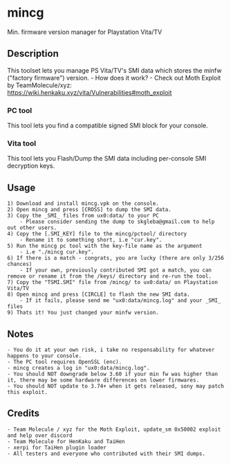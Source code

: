 # mincg
Min. firmware version manager for Playstation Vita/TV

## Description
This toolset lets you manage PS Vita/TV's SMI data which stores the minfw ("factory firmware") version.
	- How does it work? - Check out Moth Exploit by TeamMolecule/xyz: https://wiki.henkaku.xyz/vita/Vulnerabilities#moth_exploit

### PC tool
This tool lets you find a compatible signed SMI block for your console.

### Vita tool
This tool lets you Flash/Dump the SMI data including per-console SMI decryption keys.

## Usage
	1) Download and install mincg.vpk on the console.
	2) Open mincg and press [CROSS] to dump the SMI data.
	3) Copy the _SMI_ files from ux0:data/ to your PC
		- Please consider sending the dump to skgleba@gmail.com to help out other users.
	4) Copy the [.SMI_KEY] file to the mincg/pctool/ directory
		- Rename it to something short, i.e "cur.key".
	5) Run the mincg pc tool with the key-file name as the argument
		- i.e "./mincg cur.key".
	6) If there is a match - congrats, you are lucky (there are only 3/256 chances)
		- If your own, previously contributed SMI got a match, you can remove or rename it from the /keys/ directory and re-run the tool.
	7) Copy the "TSMI.SMI" file from /mincg/ to ux0:data/ on Playstation Vita/TV
	8) Open mincg and press [CIRCLE] to flash the new SMI data.
		- If it fails, please send me "ux0:data/mincg.log" and your _SMI_ files
	9) Thats it! You just changed your minfw version.
	
## Notes
	- You do it at your own risk, i take no responsability for whatever happens to your console.
	- The PC tool requires OpenSSL (enc).
	- mincg creates a log in "ux0:data/mincg.log".
	- You should NOT downgrade below 3.60 if your min fw was higher than it, there may be some hardware differences on lower firmwares.
	- You should NOT update to 3.74+ when it gets released, sony may patch this exploit.
	
## Credits
	- Team Molecule / xyz for the Moth Exploit, update_sm 0x50002 exploit and help over discord
	- Team Molecule for HenKaku and TaiHen
	- xerpi for TaiHen plugin loader
	- All testers and everyone who contributed with their SMI dumps.
